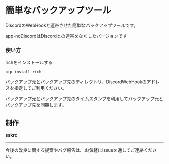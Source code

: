 # 簡単なバックアップツール
DiscordのWebHookと連帯させた簡単なバックアップツールです。

app-noDiscordはDiscordとの連帯をなくしたバージョンです

### 使い方
richをインストールする
```
pip install rich
```
バックアップ元とバックアップ先のディレクトリ、DiscordWebHookのアドレスを指定してご利用ください。


バックアップ元とバックアップ先のタイムスタンプを利用してバックアップ元とバックアップ先を同期します。



## 制作
**sskrc**

---

今後の改良に関する提案やバグ報告は、お気軽にIssueを通してご連絡ください。
